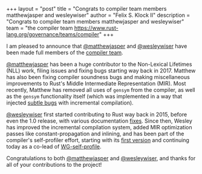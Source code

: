 +++
layout = "post"
title = "Congrats to compiler team members matthewjasper and wesleywiser"
author = "Felix S. Klock II"
description = "Congrats to compiler team members matthewjasper and wesleywiser"
team = "the compiler team <https://www.rust-lang.org/governance/teams/compiler>"
+++

I am pleased to announce that [@matthewjasper][] and [@wesleywiser][]
have been made full members of the [compiler team][].

[@matthewjasper][] has been a huge contributor to the Non-Lexical
Lifetimes (NLL) work, filing issues and fixing bugs starting way back in
2017. Matthew has also been fixing compiler soundness bugs and making
miscellaneous improvements to Rust's Middle Intermediate
Representation (MIR). Most recently, Matthew has removed all uses of
`gensym` from the compiler, as well as the `gensym` functionality
itself (which was implemented in a way that injected 
[subtle bugs][#43900] with incremental compilation).

[@wesleywiser][] first started contributing to Rust way back in 2015,
before even the 1.0 release, with various documentation [fixes][#22633].
Since then, Wesley has improved the incremental compilation system,
added MIR optimization passes like constant-propagation and inlining,
and has been part of the compiler's self-profiler effort, starting with its
[first version][#51657] and
continuing today as a co-lead of [WG-self-profile][].

Congratulations to both [@matthewjasper][] and [@wesleywiser][], and thanks
for all of your contributions to the project!

[@matthewjasper]: https://github.com/matthewjasper/
[@wesleywiser]: https://github.com/wesleywiser/
[compiler team]: https://www.rust-lang.org/governance/teams/compiler
[#43900]: https://github.com/rust-lang/rust/issues/49300
[#22633]: https://github.com/rust-lang/rust/pull/22633
[#51657]: https://github.com/rust-lang/rust/pull/51657
[WG-self-profile]: https://rust-lang.github.io/compiler-team/working-groups/self-profile/
